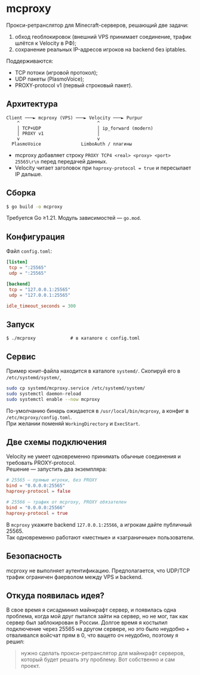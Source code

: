 # mcproxy

Прокси-ретранслятор для Minecraft-серверов, решающий две задачи:

1. обход геоблокировок (внешний VPS принимает соединение, трафик шлётся к Velocity в РФ);
2. сохранение реальных IP-адресов игроков на backend без iptables.

Поддерживаются:
* TCP потоки (игровой протокол);
* UDP пакеты (PlasmoVoice);
* PROXY-protocol v1 (первый строковый пакет).

## Архитектура
```
Client ───► mcproxy (VPS) ───► Velocity ───► Purpur
    ^                             ^
    │ TCP+UDP                     │ ip_forward (modern)
    │ PROXY v1                    │
    v                             v
  PlasmoVoice               LimboAuth / плагины
```

* mcproxy добавляет строку `PROXY TCP4 <real> <proxy> <port> 25565\r\n` перед передачей данных.
* Velocity читает заголовок при `haproxy-protocol = true` и пересылает IP дальше.

## Сборка
```sh
$ go build -o mcproxy
```

Требуется Go ≥1.21. Модуль зависимостей — `go.mod`.

## Конфигурация
Файл `config.toml`:
```toml
[listen]
 tcp = ":25565"
 udp = ":25565"

[backend]
 tcp = "127.0.0.1:25565"
 udp = "127.0.0.1:25565"

idle_timeout_seconds = 300
```

## Запуск
```
$ ./mcproxy             # в каталоге с config.toml
```

## Сервис

Пример юнит-файла находится в каталоге `systemd/`. Скопируй его в `/etc/systemd/system/`,

```sh
sudo cp systemd/mcproxy.service /etc/systemd/system/
sudo systemctl daemon-reload
sudo systemctl enable --now mcproxy
```

По-умолчанию бинарь ожидается в `/usr/local/bin/mcproxy`, а конфиг в `/etc/mcproxy/config.toml`.  
При желании поменяй `WorkingDirectory` и `ExecStart`.

## Две схемы подключения

Velocity не умеет одновременно принимать обычные соединения и требовать PROXY-protocol.  
Решение — запустить два экземпляра:

```toml
# 25565 — прямые игроки, без PROXY
bind = "0.0.0.0:25565"
haproxy-protocol = false

# 25566 — трафик от mcproxy, PROXY обязателен
bind = "0.0.0.0:25566"
haproxy-protocol = true
```

В `mcproxy` укажите backend `127.0.0.1:25566`, а игрокам дайте публичный 25565.  
Так одновременно работают «местные» и «заграничные» пользователи.


## Безопасность
mcproxy не выполняет аутентификацию. Предполагается, что UDP/TCP трафик ограничен фаерволом между VPS и backend.

## Откуда появилась идея?

В свое время я сисадминил майнкрафт сервер, и появилась одна проблема, когда мой друг пытался зайти на сервер, но не мог, так как сервер был заблокирован в России. Долгое время я костылил подключение через 25565 на другом сервере, но это было неудобно + отваливался войсчат прям в 0, что ващето оч неудобно, поэтому я решил: 
> нужно сделать прокси-ретранслятор для майнкрафт серверов, который будет решать эту проблему.
Вот собственно и сам проект.

